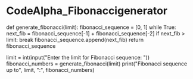 # CodeAlpha_Fibonaccigenerator
def generate_fibonacci(limit):
    fibonacci_sequence = [0, 1]
    while True:
        next_fib = fibonacci_sequence[-1] + fibonacci_sequence[-2]
        if next_fib > limit:
            break
        fibonacci_sequence.append(next_fib)
    return fibonacci_sequence

limit = int(input("Enter the limit for Fibonacci sequence: "))
fibonacci_numbers = generate_fibonacci(limit)
print("Fibonacci sequence up to", limit, ":", fibonacci_numbers)
